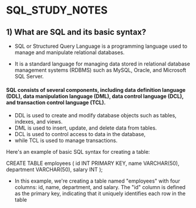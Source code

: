 # SQL_STUDY_NOTES

## 1) What are SQL and its basic syntax?
- SQL or Structured Query Language is a programming language used to manage and manipulate relational databases.

- It is a standard language for managing data stored in relational database management systems (RDBMS) such as MySQL, Oracle, and Microsoft SQL Server.

#### SQL consists of several components, including data definition language (DDL), data manipulation language (DML), data control language (DCL), and transaction control language (TCL).

- DDL is used to create and modify database objects such as tables, indexes, and views.
- DML is used to insert, update, and delete data from tables.
- DCL is used to control access to data in the database,
- while TCL is used to manage transactions.

Here's an example of basic SQL syntax for creating a table:

CREATE TABLE employees ( 
id INT PRIMARY KEY, 
name VARCHAR(50), 
department VARCHAR(50), 
salary INT 
); 

- In this example, we're creating a table named "employees" with four columns: id, name, department, and salary. The "id" column is defined as the primary key, indicating that it uniquely identifies each row in the table
